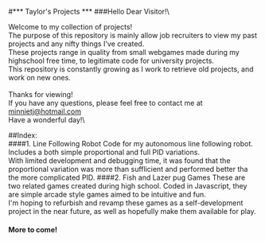 #*** Taylor's Projects ***
###Hello Dear Visitor!\

Welcome to my collection of projects!\
The purpose of this repository is mainly allow job recruiters to view my past projects and any nifty things I've created.\
These projects range in quality from small webgames made during my highschool free time, to legitimate code for university projects.\
This repository is constantly growing as I work to retrieve old projects, and work on new ones.\
\
Thanks for viewing!\
If you have any questions, please feel free to contact me at minnietj@hotmail.com\
Have a wonderful day!\


##Index:\
####1. Line Following Robot
    Code for my autonomous line following robot. Includes a both simple proportional and full PID variations.\
    With limited development and debugging time, it was found that the proportional variation was more than sufflicient and performed better tha the more complicated PID. 
####2. Fish and Lazer pug Games
    These are two related games created during high school. Coded in Javascript, they are simple arcade style games aimed to be intuitive and fun.\
    I'm hoping to refurbish and revamp these games as a self-development project in the near future, as well as hopefully make them available for play.
#### More to come!

